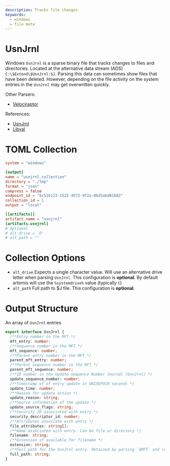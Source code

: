 ```yaml
---
description: Tracks file changes
keywords:
  - windows
  - file meta
---
```


# UsnJrnl

Windows `UsnJrnl` is a sparse binary file that tracks changes to files and
directories. Located at the alternative data stream (ADS)
`C:\$Extend\$UsnJrnl:$J`. Parsing this data can sometimes show files that have
been deleted. However, depending on the file activity on the system entries in
the `UsnJrnl` may get overwritten quickly.

Other Parsers:

- [Velociraptor](https://docs.velociraptor.app/artifact_references/pages/windows.forensics.usn/)

References:

- [UsnJrnl](https://learn.microsoft.com/en-us/windows/win32/api/winioctl/ns-winioctl-usn_record_v2?redirectedfrom=MSDN)
- [Libyal](https://github.com/libyal/libfsntfs/blob/main/documentation/New%20Technologies%20File%20System%20(NTFS).asciidoc#usn_change_journal)

# TOML Collection

```toml
system = "windows"

[output]
name = "usnjrnl_collection"
directory = "./tmp"
format = "json"
compress = false
endpoint_id = "6c51b123-1522-4572-9f2a-0bd5abd81b82"
collection_id = 1
output = "local"

[[artifacts]]
artifact_name = "usnjrnl"
[artifacts.usnjrnl]
# Optional
# alt_drive = 'D'
# alt_path = ""
```

# Collection Options

- `alt_drive` Expects a single character value. Will use an alternative drive
  letter when parsing `UsnJrnl`. This configuration is **optional**. By default
  artemis will use the `%systemdrive%` value (typically `C`)
- `alt_path` Full path to $J file. This configuration is **optional**.

# Output Structure

An array of `UsnJrnl` entries

```typescript
export interface UsnJrnl {
  /**Entry number in the MFT */
  mft_entry: number;
  /**Sequence number in the MFT */
  mft_sequence: number;
  /**Parent entry number in the MFT */
  parent_mft_entry: number;
  /**Parent sequence number in the MFT */
  parent_mft_sequence: number;
  /**ID number in the Update Sequence Number Journal (UsnJrnl) */
  update_sequence_number: number;
  /**Timestamp of of entry update in UNIXEPOCH seconds */
  update_time: number;
  /**Reason for update action */
  update_reason: string;
  /**Source information of the update */
  update_source_flags: string;
  /**Security ID associated with entry */
  security_descriptor_id: number;
  /**Attributes associate with entry */
  file_attributes: string[];
  /**Name associated with entry. Can be file or directory */
  filename: string;
  /**Extension if available for filename */
  extension: string;
  /**Full path for the UsnJrnl entry. Obtained by parsing `$MFT` and referencing the `parent_mft_entry` */
  full_path: string;
}
```
